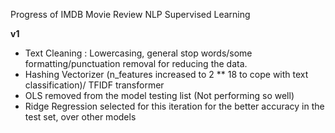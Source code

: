 Progress of IMDB Movie Review NLP Supervised Learning 

<b>v1</b>
- Text Cleaning : Lowercasing, general stop words/some formatting/punctuation removal for reducing the data.
- Hashing Vectorizer (n_features increased to 2 ** 18 to cope with text classification)/ TFIDF transformer 
- OLS removed from the model testing list (Not performing so well)
- Ridge Regression selected for this iteration for the better accuracy in the test set, over other models 
